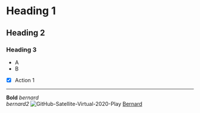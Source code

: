 # Heading 1 
  ##         Heading 2 
### Heading 3 
- A
- B
- [x] Action 1 
***
**Bold**
*bernard* 
<br> _bernard2_
![GitHub-Satellite-Virtual-2020-Play](https://user-images.githubusercontent.com/58047362/90282368-11ad1980-de23-11ea-8223-c27718df2e7c.jpg)
[Bernard](https://www.google.com)
